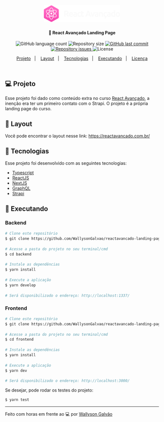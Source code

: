 <h1 align="center">
    <a href="https://reactavancado.com.br/" target="_blank">
      <img alt="Logo React Avançado" title="#reactavancado" src=".github/logo.svg" width="250px" />
    </a>
</h1>

<h4 align="center">
  🚀 React Avançado Landing Page
</h4>

<p align="center">
  <img alt="GitHub language count" src="https://img.shields.io/github/languages/count/WallysonGalvao/reactavancado-landing-page">

  <img alt="Repository size" src="https://img.shields.io/github/repo-size/WallysonGalvao/reactavancado-landing-page">

  <a href="https://github.com/WallysonGalvao/reactavancado-landing-page/commits/master">
    <img alt="GitHub last commit" src="https://img.shields.io/github/last-commit/WallysonGalvao/reactavancado-landing-page">
  </a>

  <a href="https://github.com/WallysonGalvao/reactavancado-landing-page/issues">
    <img alt="Repository issues" src="https://img.shields.io/github/issues/WallysonGalvao/reactavancado-landing-page">
  </a>

  <img alt="License" src="https://img.shields.io/badge/license-MIT-brightgreen">
</p>

<p align="center">
  <a href="#-projeto">Projeto</a>&nbsp;&nbsp;&nbsp;|&nbsp;&nbsp;&nbsp;
  <a href="#-layout">Layout</a>&nbsp;&nbsp;&nbsp;|&nbsp;&nbsp;&nbsp;
  <a href="#rocket-tecnologias">Tecnologias</a>&nbsp;&nbsp;&nbsp;|&nbsp;&nbsp;&nbsp;
  <a href="#rocket-executando">Executando</a>&nbsp;&nbsp;&nbsp;|&nbsp;&nbsp;&nbsp;
  <a href="#memo-licença">Licença</a>
</p>
<br>

## 💻 Projeto

Esse projeto foi dado como conteúdo extra no curso [React Avançado](https://reactavancado.com.br/), a inenção era ter um primeiro contato com o Strapi. O projeto é a própria landing page do curso.

## 🎨 Layout

Você pode encontrar o layout nesse link: https://reactavancado.com.br/

## :rocket: Tecnologias

Esse projeto foi desenvolvido com as seguintes tecnologias:

- [Typescript](https://www.typescriptlang.org/)
- [ReactJS](https://pt-br.reactjs.org/)
- [NextJS](https://nextjs.org/)
- [GraphQL](https://graphql.org/)
- [Strapi](https://strapi.io/)

## :notebook: Executando

### Backend

```bash
# Clone este repositório
$ git clone https://github.com/WallysonGalvao/reactavancado-landing-page.git

# Acesse a pasta do projeto no seu terminal/cmd
$ cd backend

# Instale as dependências
$ yarn install

# Execute a aplicação
$ yarn develop

# Será disponibilizado o endereço: http://localhost:1337/
```

### Frontend

```bash
# Clone este repositório
$ git clone https://github.com/WallysonGalvao/reactavancado-landing-page.git

# Acesse a pasta do projeto no seu terminal/cmd
$ cd frontend

# Instale as dependências
$ yarn install

# Execute a aplicação
$ yarn dev

# Será disponibilizado o endereço: http://localhost:3000/
```

Se desejar, pode rodar os testes do projeto:

```bash
$ yarn test
```

---

Feito com horas em frente ao :computer: por [Wallyson Galvão](https://www.linkedin.com/in/wallyson-galvao/)
